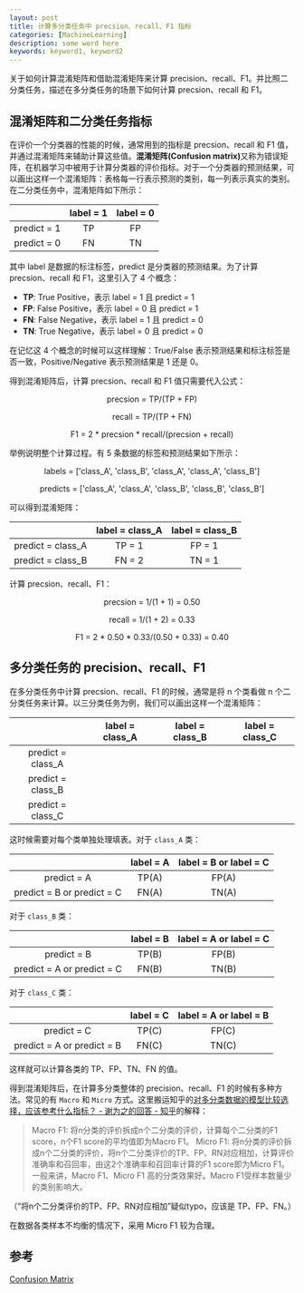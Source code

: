 ```yaml
---
layout: post
title: 计算多分类任务中 precsion、recall、F1 指标
categories: [MachineLearning]
description: some word here
keywords: keyword1, keyword2
---
```


关于如何计算混淆矩阵和借助混淆矩阵来计算 precision、recall、F1。并比照二分类任务，描述在多分类任务的场景下如何计算 precsion、recall 和 F1。

## 混淆矩阵和二分类任务指标
在评价一个分类器的性能的时候，通常用到的指标是 precsion、recall 和 F1 值，并通过混淆矩阵来辅助计算这些值。<b>混淆矩阵(Confusion matrix)</b>又称为错误矩阵，在机器学习中被用于计算分类器的评价指标。对于一个分类器的预测结果，可以画出这样一个混淆矩阵：表格每一行表示预测的类别，每一列表示真实的类别。在二分类任务中，混淆矩阵如下所示：

|| label = 1 | label = 0 |
| :------: | :------: | :------: |
| predict = 1 | TP | FP |
| predict = 0 | FN | TN |


其中 label 是数据的标注标签，predict 是分类器的预测结果。为了计算 precsion、recall 和 F1，这里引入了 4 个概念：
* <b>TP</b>: True Positive，表示 label = 1 且 predict = 1
* <b>FP</b>: False Positive，表示 label = 0 且 predict = 1
* <b>FN</b>: False Negative，表示 label = 1 且 predict = 0 
* <b>TN</b>: True Negative，表示 label = 0 且 predict = 0

在记忆这 4 个概念的时候可以这样理解：True/False 表示预测结果和标注标签是否一致，Positive/Negative 表示预测结果是 1 还是 0。

得到混淆矩阵后，计算 precsion、recall 和 F1 值只需要代入公式：

<p align="center">precsion =  TP/(TP + FP)</p>
<p align="center">recall   =  TP/(TP + FN)</p>
<p align="center">F1   =  2 * precsion * recall/(precsion + recall)</p>

举例说明整个计算过程。有 5 条数据的标签和预测结果如下所示：

<p align="center">labels   = ['class_A', 'class_B', 'class_A', 'class_A', 'class_B']</p>
<p align="center">predicts = ['class_A', 'class_A', 'class_B', 'class_B', 'class_B']</p>

可以得到混淆矩阵：

|| label = class_A | label = class_B |
| :------: | :------: | :------: |
| predict = class_A | TP = 1 | FP = 1 |
| predict = class_B | FN = 2 | TN = 1 |


计算 precsion、recall、F1：

<p align="center">precsion =  1/(1 + 1) = 0.50</p>
<p align="center">recall   =  1/(1 + 2) = 0.33</p>
<p align="center">F1   =  2 * 0.50  * 0.33/(0.50 + 0.33) = 0.40</p>



## 多分类任务的 precision、recall、F1
在多分类任务中计算 precsion、recall、F1 的时候，通常是将 n 个类看做 n 个二分类任务来计算。以三分类任务为例，我们可以画出这样一个混淆矩阵：

|| label = class_A | label = class_B | label = class_C |
| :------: | :------: | :------: | :------: |
| predict = class_A | | | |
| predict = class_B | | | |
| predict = class_C | | | |


这时候需要对每个类单独处理填表。对于 `class_A` 类：

||label = A|label = B or label = C|
| :------: | :------: | :------: |
|predict = A|TP(A)|FP(A)|
|predict = B or predict = C|FN(A)|TN(A)|

对于 `class_B` 类：

||label = B|label = A or label = C|
| :------: | :------: | :------: |
|predict = B|TP(B)|FP(B)|
|predict = A or predict = C|FN(B)|TN(B)|

对于 `class_C` 类：

||label = C|label = A or label = B|
| :------: | :------: | :------: |
|predict = C|TP(C)|FP(C)|
|predict = A or predict = B|FN(C)|TN(C)|

这样就可以计算各类的 TP、FP、TN、FN 的值。

得到混淆矩阵后，在计算多分类整体的 precision、recall、F1 的时候有多种方法。常见的有 `Macro` 和 `Micro` 方式。这里搬运知乎的[对多分类数据的模型比较选择，应该参考什么指标？ - 谢为之的回答 - 知乎](https://www.zhihu.com/question/51470349/answer/439218035)的解释：
> Macro F1: 将n分类的评价拆成n个二分类的评价，计算每个二分类的F1 score，n个F1 score的平均值即为Macro F1。
> Micro F1: 将n分类的评价拆成n个二分类的评价，将n个二分类评价的TP、FP、RN对应相加，计算评价准确率和召回率，由这2个准确率和召回率计算的F1 score即为Micro F1。
> 一般来讲，Macro F1、Micro F1 高的分类效果好。Macro F1受样本数量少的类别影响大。

（“将n个二分类评价的TP、FP、RN对应相加”疑似typo，应该是 TP、FP、FN。）

在数据各类样本不均衡的情况下，采用 Micro F1 较为合理。

## 参考
[Confusion Matrix](https://en.wikipedia.org/wiki/Confusion_matrix)

